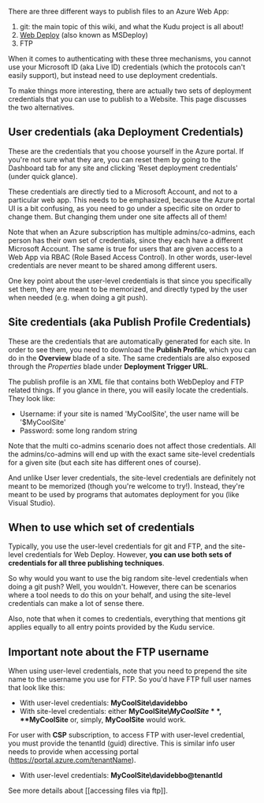 There are three different ways to publish files to an Azure Web App:

1. git: the main topic of this wiki, and what the Kudu project is all about!
2. [Web Deploy](http://www.iis.net/download/webdeploy) (also known as MSDeploy)
3. FTP

When it comes to authenticating with these three mechanisms, you cannot use your Microsoft ID (aka Live ID) credentials (which the protocols can't easily support), but instead need to use deployment credentials.

To make things more interesting, there are actually two sets of deployment credentials that you can use to publish to a Website. This page discusses the two alternatives.

## User credentials (aka Deployment Credentials)

These are the credentials that you choose yourself in the Azure portal. If you're not sure what they are, you can reset them by going to the Dashboard tab for any site and clicking 'Reset deployment credentials' (under quick glance).

These credentials are directly tied to a Microsoft Account, and not to a particular web app. This needs to be emphasized, because the Azure portal UI is a bit confusing, as you need to go under a specific site on order to change them. But changing them under one site affects all of them!

Note that when an Azure subscription has multiple admins/co-admins, each person has their own set of credentials, since they each have a different Microsoft Account. The same is true for users that are given access to a Web App via RBAC (Role Based Access Control). In other words, user-level credentials are never meant to be shared among different users.

One key point about the user-level credentials is that since you specifically set them, they are meant to be memorized, and directly typed by the user when needed (e.g. when doing a git push).


## Site credentials (aka Publish Profile Credentials)

These are the credentials that are automatically generated for each site. In order to see them, you need to download the **Publish Profile**, which you can do in the **Overview** blade of a site.
The same credentials are also exposed through the _Properties_ blade under **Deployment Trigger URL**.

The publish profile is an XML file that contains both WebDeploy and FTP related things. If you glance in there, you will easily locate the credentials. They look like:

- Username: if your site is named 'MyCoolSite', the user name will be '$MyCoolSite'
- Password: some long random string

Note that the multi co-admins scenario does not affect those credentials. All the admins/co-admins will end up with the exact same site-level credentials for a given site (but each site has different ones of course).

And unlike User lever credentials, the site-level credentials are definitely not meant to be memorized (though you're welcome to try!). Instead, they're meant to be used by programs that automates deployment for you (like Visual Studio).

## When to use which set of credentials

Typically, you use the user-level credentials for git and FTP, and the site-level credentials for Web Deploy. However, **you can use both sets of credentials for all three publishing techniques**.

So why would you want to use the big random site-level credentials when doing a git push? Well, you wouldn't. However, there can be scenarios where a tool needs to do this on your behalf, and using the site-level credentials can make a lot of sense there.

Also, note that when it comes to credentials, everything that mentions git applies equally to all entry points provided by the Kudu service.


## Important note about the FTP username

When using user-level credentials, note that you need to prepend the site name to the username you use for FTP. So you'd have FTP full user names that look like this:

* With user-level credentials: **MyCoolSite\davidebbo**
* With site-level credentials: either **MyCoolSite\\$MyCoolSite**, **$MyCoolSite** or, simply, **MyCoolSite** would work.

For user with **CSP** subscription, to access FTP with user-level credential, you must provide the tenantId (guid) directive.  This is similar info user needs to provide when accessing portal (https://portal.azure.com/tenantName).

* With user-level credentials: **MyCoolSite\davidebbo@tenantId**

See more details about [[accessing files via ftp]].
